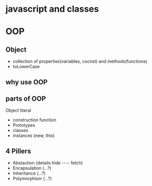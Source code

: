 # javascript and classes

# OOP

## Object
- collection of properties(variables, cocnst) and methods(functions)
- toLowerCase

## why use OOP

## parts of OOP
Object literal

- construction function
- Prototypes
- classes
- instances (new, this)


## 4 Pillers
- Abstaction     (details hide ---- fetch)
- Encapsulation  (...?)  
- Inheritance    (...?)
- Polymorphism   (...?)